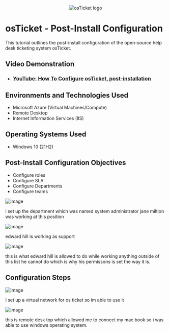 <p align="center">
<img src="https://i.imgur.com/Clzj7Xs.png" alt="osTicket logo"/>
</p>

<h1>osTicket - Post-Install Configuration</h1>
This tutorial outlines the post-install configuration of the open-source help desk ticketing system osTicket.<br />


<h2>Video Demonstration</h2>

- ### [YouTube: How To Configure osTicket, post-installation](https://www.youtube.com)

<h2>Environments and Technologies Used</h2>

- Microsoft Azure (Virtual Machines/Compute)
- Remote Desktop
- Internet Information Services (IIS)

<h2>Operating Systems Used </h2>

- Windows 10</b> (21H2)

<h2>Post-Install Configuration Objectives</h2>

- Configure roles
- Configure SLA
- Configure Departments
- Configure teams
  
![image](https://github.com/derekjonesaa/osticket-prereqs/assets/167825508/0e048494-264a-473d-82f7-5a8569571454)

i set up the department which was named system administrator jane miltion was working at this position 

![image](https://github.com/derekjonesaa/osticket-prereqs/assets/167825508/7da1d601-4563-49c0-837b-ab52705d5240)



edward hill is working as support

![image](https://github.com/derekjonesaa/osticket-prereqs/assets/167825508/2d11c9d9-8d51-4853-a492-5410629d6e0c)



this is what edward hill is allowed to do while working anything outside of this list he cannot do which is why his permissons is set the way it is.

<h2>Configuration Steps</h2>

![image](https://github.com/derekjonesaa/osticket-prereqs/assets/167825508/f4d26b9f-6f8e-4e01-8440-1c399a155c1e)

I set up a virtual network for os ticket so im able to use it 

![image](https://github.com/derekjonesaa/osticket-prereqs/assets/167825508/7bc8fbbc-ca26-41c5-996b-6db86d03c20b)

this is remote desk top which allowed me to connect my mac book so i was able to use windows operating system.

